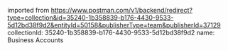 imported from https://www.postman.com/v1/backend/redirect?type=collection&id=35240-1b358839-b176-4430-9533-5d12bd38f9d2&entityId=50158&publisherType=team&publisherId=37129
collectionId: 35240-1b358839-b176-4430-9533-5d12bd38f9d2
name: Business Accounts